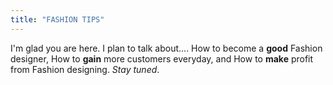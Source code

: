 ```yaml
---
title: "FASHION TIPS"
---
```


I'm glad you are here. I plan to talk about....
How to become a **good** Fashion designer,
How to **gain** more customers everyday, and
How to **make** profit from Fashion designing.
*Stay tuned*.
